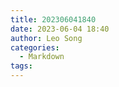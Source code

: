 ```yaml
---
title: 202306041840
date: 2023-06-04 18:40
author: Leo Song
categories:
  - Markdown
tags:
---
```


## 